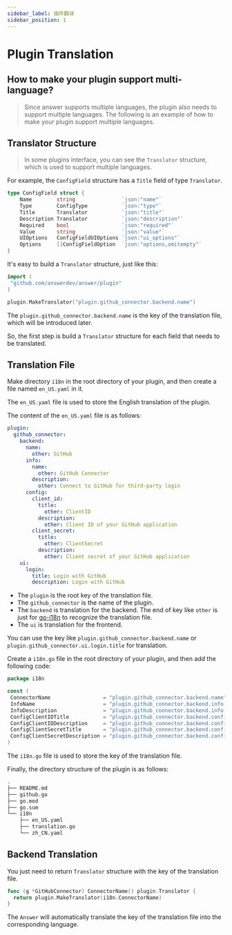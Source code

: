 ```yaml
---
sidebar_label: 插件翻译
sidebar_position: 1
---
```


# Plugin Translation

## How to make your plugin support multi-language?
>
> Since answer supports multiple languages, the plugin also needs to support multiple languages.
> The following is an example of how to make your plugin support multiple languages.

## Translator Structure
>
> In some plugins interface, you can see the `Translator` structure, which is used to support multiple languages.

For example, the `ConfigField` structure has a `Title` field of type `Translator`.

```go
type ConfigField struct {
    Name        string               `json:"name"`
    Type        ConfigType           `json:"type"`
    Title       Translator           `json:"title"`
    Description Translator           `json:"description"`
    Required    bool                 `json:"required"`
    Value       string               `json:"value"`
    UIOptions   ConfigFieldUIOptions `json:"ui_options"`
    Options     []ConfigFieldOption  `json:"options,omitempty"`
}
```

It's easy to build a `Translator` structure, just like this:

```go
import (
 "github.com/answerdev/answer/plugin"
)

plugin.MakeTranslator("plugin.github_connector.backend.name")
```

The `plugin.github_connector.backend.name` is the key of the translation file, which will be introduced later.

So, the first step is build a `Translator` structure for each field that needs to be translated.

## Translation File

Make directory `i18n` in the root directory of your plugin, and then create a file named `en_US.yaml` in it.

The `en_US.yaml` file is used to store the English translation of the plugin.

The content of the `en_US.yaml` file is as follows:

```yaml
plugin:
  github_connector:
    backend:
      name:
        other: GitHub
      info:
        name:
          other: GitHub Connector
        description:
          other: Connect to GitHub for third-party login
      config:
        client_id:
          title:
            other: ClientID
          description:
            other: Client ID of your GitHub application
        client_secret:
          title:
            other: ClientSecret
          description:
            other: Client secret of your GitHub application
    ui:
      login:
        title: Login with GitHub
        description: Login with GitHub
```

- The `plugin` is the root key of the translation file.
- The `github_connector` is the name of the plugin.
- The `backend` is translation for the backend. The end of key like `other` is just for [go-i18n](https://github.com/nicksnyder/go-i18n) to recognize the translation file.
- The `ui` is translation for the frontend.

You can use the key like `plugin.github_connector.backend.name` or `plugin.github_connector.ui.login.title` for translation.

Create a `i18n.go` file in the root directory of your plugin, and then add the following code:

```go
package i18n

const (
 ConnectorName                 = "plugin.github_connector.backend.name"
 InfoName                      = "plugin.github_connector.backend.info.name"
 InfoDescription               = "plugin.github_connector.backend.info.description"
 ConfigClientIDTitle           = "plugin.github_connector.backend.config.client_id.title"
 ConfigClientIDDescription     = "plugin.github_connector.backend.config.client_id.description"
 ConfigClientSecretTitle       = "plugin.github_connector.backend.config.client_secret.title"
 ConfigClientSecretDescription = "plugin.github_connector.backend.config.client_secret.description"
)
```

The `i18n.go` file is used to store the key of the translation file.

Finally, the directory structure of the plugin is as follows:

```bash
.
├── README.md
├── github.go
├── go.mod
├── go.sum
└── i18n
    ├── en_US.yaml
    ├── translation.go
    └── zh_CN.yaml
```

## Backend Translation

You just need to return `Translator` structure with the key of the translation file.

```go
func (g *GitHubConnector) ConnectorName() plugin.Translator {
  return plugin.MakeTranslator(i18n.ConnectorName)
}
```

The `Answer` will automatically translate the key of the translation file into the corresponding language.
